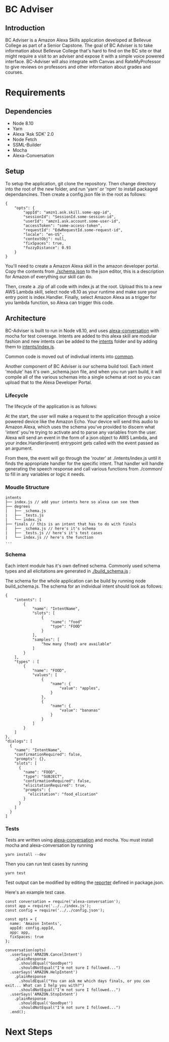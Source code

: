 # BC Adviser
## Introduction

BC Adviser is a Amazon Alexa Skills application developed at Bellevue College as part of a Senior Capstone. The goal of BC Adviser is to take information about Bellevue College that's hard to find on the BC site or that might require a visit to an adviser and expose it with a simple voice powered interface. BC-Adviser will also integrate with Canvas and RateMyProfessor to give reviews on professors and other information about grades and courses.

# Requirements

## Dependencies

* Node 8.10
* Yarn
* Alexa 'Ask SDK' 2.0
* Node Fetch
* SSML-Builder
* Mocha
* Alexa-Conversation

## Setup

To setup the application, git clone the repository. Then change directory into the root of the new folder, and run 'yarn' or 'npm' to install packaged dependancines. Then create a config.json file in the root as follows:
    
    {
        "opts": {
            "appId": "amzn1.ask.skill.some-app-id",
            "sessionId": "SessionId.some-session-id",
            "userId": "amzn1.ask.account.some-user-id",
            "accessToken": "some-access-token",
            "requestId": "EdwRequestId.some-request-id",
            "locale": "en-US",
            "contextObj": null,
            "fixSpaces": true,
            "fuzzyDistance": 0.93
        }
    }
    
    
You'll need to create a Amazon Alexa skill in the amazon developer portal. Copy the contents from [./schema.json](https://github.com/eksuri/BC-Adviser/tree/master/schema.json) to the json editor, this is a description for Amazon of everything our skill can do.

Then, create a .zip of all code with index.js at the root. Upload this to a new AWS Lambda skill, select node v8.10 as your runtime and make sure your entry point is index.Handler. Finally, select Amazon Alexa as a trigger for you lambda function, so Alexa can trigger this code.

## Architecture

BC-Adviser is built to run in Node v8.10, and uses [alexa-conversation](https://github.com/eksuri/alexa-conversation#refs/heads/jgamell/addContextObject) with mocha for test coverage. Intents are added to this alexa skill are modular fashion and new intents can be added to the [intents](https://github.com/eksuri/BC-Adviser/tree/master/intents) folder and by adding them to [intents/index.js](https://github.com/eksuri/BC-Adviser/tree/master/intents/index.js).

Common code is moved out of indivdual intents into [common](https://github.com/eksuri/BC-Adviser/tree/master/common).

 Another component of BC Adviser is our schema build tool. Each intent 'module' has it's own _schema.json file, and when you run yarn build, it will compile all of the various schemas into a single schema at root so you can upload that to the Alexa Developer Portal.

### Lifecycle

The lifecycle of the application is as follows:

At the start, the user will make a request to the application through a voice powered device like the Amazon Echo. Your device will send this audio to Amazon Alexa, which uses the schema you've provided to discern what 'intent' you're trying to activate and to parse any variables from the user. Alexa will send an event in the form of a json object to AWS Lambda, and your index.Handler(event) entrypoint gets called with the event passed as an argument.

From there, the event will go through the 'router' at ./intents/index.js until it finds the appropriate handler for the specific intent. That handler will handle generating the speech response and call various functions from ./common/ to fill in any variables or logic it needs.

### Moudle Structure

    intents
    ├── index.js // add your intents here so alexa can see them
    ├── degrees
    |   ├── _schema.js
    |   ├── _tests.js
    |   └── index.js
    ├── finals // this is an intent that has to do with finals
    |   ├── _schema.js // here's it's schema
    |   ├── _tests.js // here's it's test cases
    |   └── index.js // here's the function
    ...
    


### Schema

Each intent module has it's own defined schema. Commonly used schema types and all elicitations are generated in [./build_schema.js](https://github.com/eksuri/BC-Adviser/blob/master/intents/build_schema.js) ;

The schema for the whole application can be build by running node build_schema.js. The schema for an individual intent should look as follows:

    {
        "intents": [
            {
                "name": "IntentName",
                "slots": [
                    {
                        "name": "food"
                        "type": "FOOD"
                    }
                ],
                "samples": [
                    "how many {food} are available"
                ]
            }
        ],
        "types" : [
            {
                "name": "FOOD",
                "values": [
                    {
                        "name": {
                            "value": "apples",
                        }
                    },
                    {
                        "name": {
                            "value": "bananas"
                        }
                    }
                ]
            }
        ]
    },
    "dialogs": [
      {
        "name": "IntentName",
        "confirmationRequired": false,
        "prompts": {},
        "slots": [
          {
            "name": "FOOD",
            "type": "SUBJECT",
            "confirmationRequired": false,
            "elicitationRequired": true,
            "prompts": {
              "elicitation": "food_elication"
            }
          }
        ]
      }
    ]

### Tests

Tests are written using [alexa-conversation](https://github.com/ExpediaDotCom/alexa-conversation) and mocha. You must install mocha and alexa-conversation by running
    
    yarn install --dev
Then you can run test cases by running

    yarn test 
Test output can be modified by editing the [reporter](https://mochajs.org/#reporters) defined in package.json.

Here's an example test case.

    const conversation = require('alexa-conversation');
    const app = require('../../index.js');
    const config = require('../../config.json');

    const opts = {
      name: 'Amazon Intents',
      appId: config.appId,
      app: app,
      fixSpaces: true
    };

    conversation(opts)
      .userSays('AMAZON.CancelIntent')
        .plainResponse 
          .shouldEqual("Goodbye!")
          .shouldNotEqual("I'm not sure I followed...")
      .userSays('AMAZON.HelpIntent')
        .plainResponse 
          .shouldEqual("You can ask me which days finals, or you can exit... What can I help you with?")
          .shouldNotEqual("I'm not sure I followed...")
      .userSays('AMAZON.StopIntent')
        .plainResponse 
          .shouldEqual('Goodbye!')
          .shouldNotEqual("I'm not sure I followed...")
      .end();



# Next Steps
